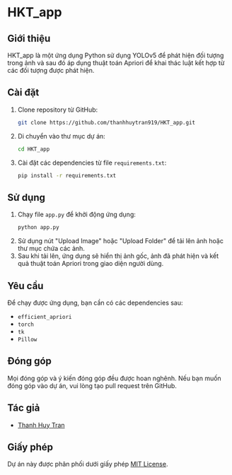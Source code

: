 # HKT_app

## Giới thiệu
HKT_app là một ứng dụng Python sử dụng YOLOv5 để phát hiện đối tượng trong ảnh và sau đó áp dụng thuật toán Apriori để khai thác luật kết hợp từ các đối tượng được phát hiện.

## Cài đặt
1. Clone repository từ GitHub:
    ```bash
    git clone https://github.com/thanhhuytran919/HKT_app.git
    ```
2. Di chuyển vào thư mục dự án:
    ```bash
    cd HKT_app
    ```
3. Cài đặt các dependencies từ file `requirements.txt`:
    ```bash
    pip install -r requirements.txt
    ```

## Sử dụng
1. Chạy file `app.py` để khởi động ứng dụng:
    ```bash
    python app.py
    ```
2. Sử dụng nút "Upload Image" hoặc "Upload Folder" để tải lên ảnh hoặc thư mục chứa các ảnh.
3. Sau khi tải lên, ứng dụng sẽ hiển thị ảnh gốc, ảnh đã phát hiện và kết quả thuật toán Apriori trong giao diện người dùng.

## Yêu cầu
Để chạy được ứng dụng, bạn cần có các dependencies sau:
- `efficient_apriori`
- `torch`
- `tk`
- `Pillow`

## Đóng góp
Mọi đóng góp và ý kiến đóng góp đều được hoan nghênh. Nếu bạn muốn đóng góp vào dự án, vui lòng tạo pull request trên GitHub.

## Tác giả
- [Thanh Huy Tran](https://github.com/thanhhuytran919)

## Giấy phép
Dự án này được phân phối dưới giấy phép [MIT License](https://opensource.org/licenses/MIT).
